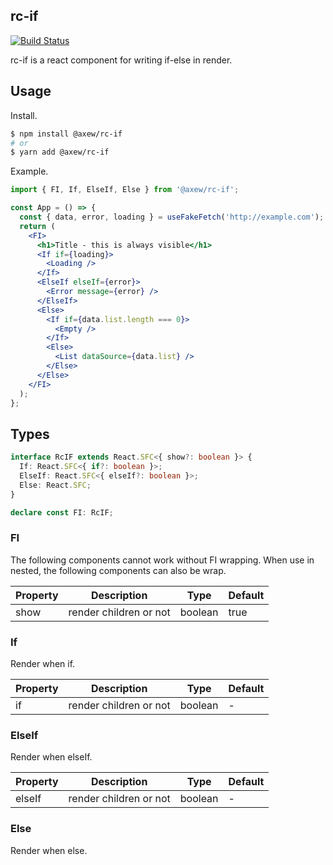 ## rc-if

[![Build Status](https://travis-ci.org/daief/rc-if.svg?branch=master)](https://travis-ci.org/daief/rc-if)

rc-if is a react component for writing if-else in render.

## Usage

Install.

```bash
$ npm install @axew/rc-if
# or
$ yarn add @axew/rc-if

```

Example.

```jsx
import { FI, If, ElseIf, Else } from '@axew/rc-if';

const App = () => {
  const { data, error, loading } = useFakeFetch('http://example.com');
  return (
    <FI>
      <h1>Title - this is always visible</h1>
      <If if={loading}>
        <Loading />
      </If>
      <ElseIf elseIf={error}>
        <Error message={error} />
      </ElseIf>
      <Else>
        <If if={data.list.length === 0}>
          <Empty />
        </If>
        <Else>
          <List dataSource={data.list} />
        </Else>
      </Else>
    </FI>
  );
};
```

## Types

```ts
interface RcIF extends React.SFC<{ show?: boolean }> {
  If: React.SFC<{ if?: boolean }>;
  ElseIf: React.SFC<{ elseIf?: boolean }>;
  Else: React.SFC;
}

declare const FI: RcIF;
```

### FI

The following components cannot work without FI wrapping. When use in nested, the following components can also be wrap.

| Property | Description            | Type    | Default |
| -------- | ---------------------- | ------- | ------- |
| show     | render children or not | boolean | true    |

### If

Render when if.

| Property | Description            | Type    | Default |
| -------- | ---------------------- | ------- | ------- |
| if       | render children or not | boolean | -       |

### ElseIf

Render when elseIf.

| Property | Description            | Type    | Default |
| -------- | ---------------------- | ------- | ------- |
| elseIf   | render children or not | boolean | -       |

### Else

Render when else.
